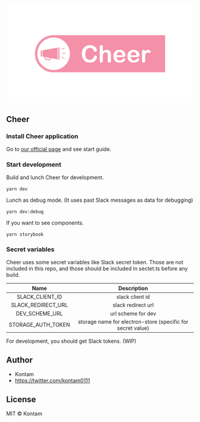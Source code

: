
<div style="text-align:center">
  <img src=".cheer/img/cheer_main_image.png" width=500  />
</div>

## Cheer

### Install Cheer application

Go to [our official page](https://cheer.konkonta.com/) and see start guide.

### Start development

Build and lunch Cheer for development.

```
yarn dev
```

Lunch as debug mode. (It uses past Slack messages as data for debugging)

```
yarn dev:debug
```

If you want to see components.

```
yarn storybook
```

### Secret variables

Cheer uses some secret variables like Slack secret token.
Those are not included in this repo, and those should be included in sectet.ts before any build.

|        Name        |                         Description                         |
| :----------------: | :---------------------------------------------------------: |
|  SLACK_CLIENT_ID   |                       slack client id                       |
| SLACK_REDIRECT_URL |                     slack redirect url                      |
|   DEV_SCHEME_URL   |                     url scheme for dev                      |
| STORAGE_AUTH_TOKEN | storage name for electron-store (specific for secret value) |

For development, you should get Slack tokens. (WIP)

## Author

- Kontam
- https://twitter.com/kontam0111

## License

MIT © Kontam
